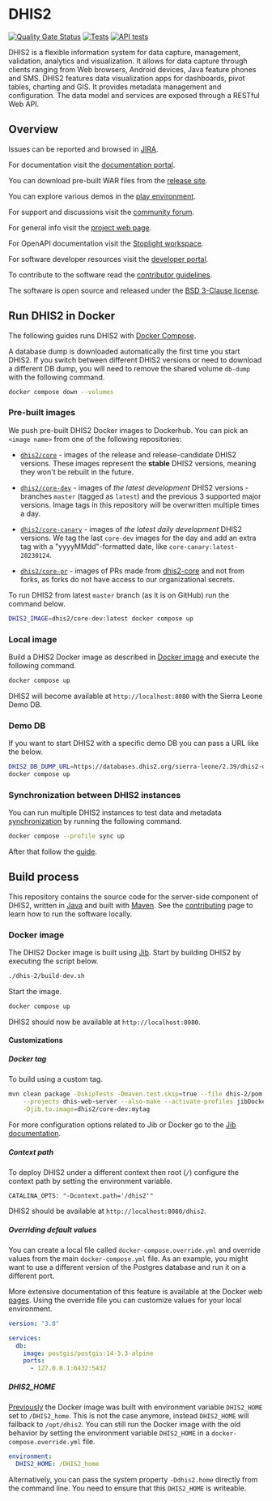 # DHIS2

[![Quality Gate Status](https://sonarcloud.io/api/project_badges/measure?project=dhis2_dhis2-core&metric=alert_status)](https://sonarcloud.io/summary/new_code?id=dhis2_dhis2-core)
[![Tests](https://github.com/dhis2/dhis2-core/actions/workflows/run-tests.yml/badge.svg)](https://github.com/dhis2/dhis2-core/actions/workflows/run-tests.yml)
[![API tests](https://github.com/dhis2/dhis2-core/actions/workflows/run-api-tests.yml/badge.svg)](https://github.com/dhis2/dhis2-core/actions/workflows/run-api-tests.yml)

DHIS2 is a flexible information system for data capture, management, validation, analytics and visualization. It allows for data capture through clients ranging from Web browsers, Android devices, Java feature phones and SMS. DHIS2 features data visualization apps for dashboards, pivot tables, charting and GIS. It provides metadata management and configuration. The data model and services are exposed through a RESTful Web API.

## Overview

Issues can be reported and browsed in [JIRA](https://jira.dhis2.org).

For documentation visit the [documentation portal](https://docs.dhis2.org/).

You can download pre-built WAR files from the [release site](https://releases.dhis2.org/).

You can explore various demos in the [play environment](https://play.dhis2.org/).

For support and discussions visit the [community forum](https://community.dhis2.org/).

For general info visit the [project web page](https://www.dhis2.org/).

For OpenAPI documentation visit the [Stoplight workspace](https://dhis2.stoplight.io/).

For software developer resources visit the [developer portal](https://developers.dhis2.org/).

To contribute to the software read the [contributor guidelines](https://developers.dhis2.org/community/contribute).

The software is open source and released under the [BSD 3-Clause license](https://opensource.org/license/bsd-3-clause).

## Run DHIS2 in Docker

The following guides runs DHIS2 with [Docker Compose](https://docs.docker.com/compose/install/).

A database dump is downloaded automatically the first time you start DHIS2. If you switch between different DHIS2 versions or need to download a different DB dump, you will need to remove the shared volume `db-dump` with the following command.

```sh
docker compose down --volumes
```

### Pre-built images

We push pre-built DHIS2 Docker images to Dockerhub. You can pick an `<image name>` from one of the following
repositories:

* [`dhis2/core`](https://hub.docker.com/r/dhis2/core) - images of the release and release-candidate DHIS2 versions. These images represent the **stable** DHIS2 versions, meaning they won't be rebuilt in the future.

* [`dhis2/core-dev`](https://hub.docker.com/r/dhis2/core-dev) - images of _the latest development_ DHIS2 versions - branches `master` (tagged as `latest`) and the previous 3 supported major versions. Image tags in this repository will be overwritten multiple times a day.

* [`dhis2/core-canary`](https://hub.docker.com/r/dhis2/core-canary) - images of _the latest daily development_ DHIS2 versions. We tag the last `core-dev` images for the day and add an extra tag with a "yyyyMMdd"-formatted date, like `core-canary:latest-20230124`.

* [`dhis2/core-pr`](https://hub.docker.com/r/dhis2/core-pr) - images of PRs made from [dhis2-core](https://github.com/dhis2/dhis2-core/) and not from forks, as forks do not have access to our organizational secrets.

To run DHIS2 from latest `master` branch (as it is on GitHub) run the command below.

```sh
DHIS2_IMAGE=dhis2/core-dev:latest docker compose up
```

### Local image

Build a DHIS2 Docker image as described in [Docker image](#docker-image) and execute the following command.

```sh
docker compose up
```

DHIS2 will become available at `http://localhost:8080` with the Sierra Leone Demo DB.

### Demo DB

If you want to start DHIS2 with a specific demo DB you can pass a URL like the below.

```sh
DHIS2_DB_DUMP_URL=https://databases.dhis2.org/sierra-leone/2.39/dhis2-db-sierra-leone.sql.gz \
docker compose up
```

### Synchronization between DHIS2 instances

You can run multiple DHIS2 instances to test data and metadata [synchronization](https://docs.dhis2.org/en/use/user-guides/dhis-core-version-master/exchanging-data/metadata-synchronization.html) by running the following command.

```sh
docker compose --profile sync up
```

After that follow the [guide](https://github.com/dhis2/wow-backend/blob/master/guides/testing/metadata_sync_testing.md).

## Build process

This repository contains the source code for the server-side component of DHIS2, written in [Java](https://www.java.com/en/) and built with [Maven](https://maven.apache.org/). See the [contributing](./CONTRIBUTING.md) page to learn how to run the software locally.

### Docker image

The DHIS2 Docker image is built using [Jib](https://github.com/GoogleContainerTools/jib/tree/master/jib-maven-plugin). Start by building DHIS2 by executing the script below.

```sh
./dhis-2/build-dev.sh
```

Start the image.

```sh
docker compose up
```

DHIS2 should now be available at `http://localhost:8080`.

#### Customizations

##### Docker tag

To build using a custom tag.

```sh
mvn clean package -DskipTests -Dmaven.test.skip=true --file dhis-2/pom.xml \
    --projects dhis-web-server --also-make --activate-profiles jibDockerBuild \
    -Djib.to.image=dhis2/core-dev:mytag
```

For more configuration options related to Jib or Docker go to the [Jib documentation](https://github.com/GoogleContainerTools/jib/tree/master/jib-maven-plugin).

##### Context path

To deploy DHIS2 under a different context then root (`/`) configure the context path by setting the environment variable.

`CATALINA_OPTS: "-Dcontext.path='/dhis2'"`

DHIS2 should be available at `http://localhost:8080/dhis2`.

##### Overriding default values

You can create a local file called `docker-compose.override.yml` and override values from the main `docker-compose.yml` file. As an example, you might want to use a different version of the Postgres database and run it on a different port.

More extensive documentation of this feature is available at the Docker web [pages](https://docs.docker.com/compose/extends/). Using the override file you can customize values for your local environment.

```yaml
version: "3.8"

services:
  db:
    image: postgis/postgis:14-3.3-alpine
    ports:
      - 127.0.0.1:6432:5432
```

##### DHIS2_HOME

[Previously](https://github.com/dhis2/dhis2-core/blob/b4d4242fb30d974254de2a72b86cc5511f70c9c0/docker/tomcat-debian/Dockerfile#L9) the Docker image was built with environment variable `DHIS2_HOME` set to `/DHIS2_home`. This is not the case anymore, instead `DHIS2_HOME` will fallback to `/opt/dhis2`. You can still run the Docker image with the old behavior by setting the environment variable `DHIS2_HOME` in a `docker-compose.override.yml` file.

```yaml
environment:
  DHIS2_HOME: /DHIS2_home
```

Alternatively, you can pass the system property `-Ddhis2.home` directly from the command line. You need to ensure that this `DHIS2_HOME` is writeable.

